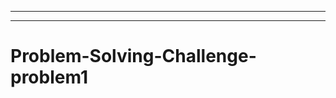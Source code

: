 ----------------------------------------------------------------------------------------------------
-----------------------------------------------------------------------------------
# Problem-Solving-Challenge-problem1
